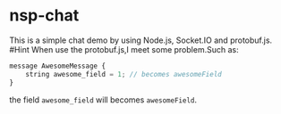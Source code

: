 # nsp-chat
This is a simple chat demo by using Node.js, Socket.IO and protobuf.js.
#Hint
When use the protobuf.js,I meet some problem.Such as:  
```JavaScript
message AwesomeMessage {
    string awesome_field = 1; // becomes awesomeField
}
```

the field `awesome_field` will becomes `awesomeField`.


